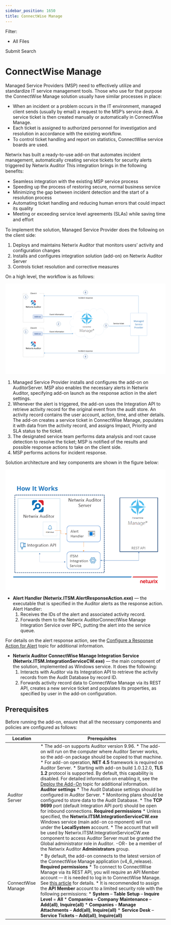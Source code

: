 ```yaml
---
sidebar_position: 1650
title: ConnectWise Manage
---
```


Filter: 

* All Files

Submit Search

# ConnectWise Manage

Managed Service Providers (MSP) need to effectively utilize and standardize IT service management tools. Those who use for that purpose the ConnectWise Manage solution usually have similar processes in place:

* When an incident or a problem occurs in the IT environment, managed client sends (usually by email) a request to the MSP’s service desk. A service ticket is then created manually or automatically in ConnectWise Manage.
* Each ticket is assigned to authorized personnel for investigation and resolution in accordance with the existing workﬂow.
* To control ticket handling and report on statistics, ConnectWise service boards are used.

Netwrix has built a ready-to-use add-on that automates incident management, automatically creating service tickets for security alerts triggered by Netwrix Auditor This integration brings in the following beneﬁts:

* Seamless integration with the existing MSP service process
* Speeding up the process of restoring secure, normal business service
* Minimizing the gap between incident detection and the start of a resolution process
* Automating ticket handling and reducing human errors that could impact its quality
* Meeting or exceeding service level agreements (SLAs) while saving time and eﬀort

To implement the solution, Managed Service Provider does the following on the client side:

1. Deploys and maintains Netwrix Auditor that monitors users’ activity and configuration changes
2. Installs and configures integration solution (add-on) on Netwrix Auditor Server
3. Controls ticket resolution and corrective measures

On a high level, the workflow is as follows:

[![CW_workflow](../../../../../../static/images/Auditor_10.7/Content/Resources/Images/Auditor/Addon/ConnectWise/DiagramWorkflow_thumb_0_0.png "CW_workflow")](../../../Resources/Images/Auditor/Addon/ConnectWise/DiagramWorkflow.png)

1. Managed Service Provider installs and configures the add-on on AuditorServer. MSP also enables the necessary alerts in Netwrix Auditor, specifying add-on launch as the response action in the alert settings.
2. Whenever the alert is triggered, the add-on uses the Integration API to retrieve activity record for the original event from the audit store. An activity record contains the user account, action, time, and other details. The add-on creates a service ticket in ConnectWise Manage, populates it with data from the activity record, and assigns Impact, Priority and SLA status to the ticket.
3. The designated service team performs data analysis and root cause detection to resolve the ticket; MSP is notified of the results and possible response actions to take on the client side.
4. MSP performs actions for incident response.

Solution architecture and key components are shown in the figure below:

![](../../../../../../static/images/Auditor_10.7/Content/Resources/Images/Auditor/Addon/ConnectWise/Diagram.png)

* **Alert Handler (Netwrix.ITSM.AlertResponseAction.exe)** — the executable that is specified in the Auditor alerts as the response action. Alert Handler:
  1. Receives the IDs of the alert and associated activity record.
  2. Forwards them to the Netwrix AuditorConnectWise Manage Integration Service over RPC, putting the alert into the service queue.

For details on the alert response action, see the [Configure a Response Action for Alert](../../Admin/AlertSettings/ResponseAction "Configure a Response Action for Alert") topic for additional information.

* **Netwrix Auditor ConnectWise Manage Integration Service (Netwrix.ITSM.IntegrationServiceCW.exe)** — the main component of the solution, implemented as Windows service. It does the following:
  1. Interacts with Auditor via its Integration API to retrieve the activity records from the Audit Database by record ID.
  2. Forwards activity record data to ConnectWise Manage via its REST API, creates a new service ticket and populates its properties, as specified by user in the add-on configuration.

## Prerequisites

Before running the add-on, ensure that all the necessary components and policies are configured as follows:

| Location | Prerequisites |
| --- | --- |
| Auditor Server | * The add-on supports Auditor version 9.96. * The add-on will run on the computer where Auditor Server works, so the add-on package should be copied to that machine. * For add-on operation, **NET 4.5** framework is required on Auditor Server. * Starting with add-on build 1.0.12.0, **TLS 1.2** protocol is supported. By default, this capability is disabled. For detailed information on enabling it, see the [Deploy the Add-On](Deployment "Deploy the Add-On") topic for additional information.   **Auditor settings**   * The Audit Database settings should be configured in Auditor Server. * Monitoring plans should be configured to store data to the Audit Database. * The **TCP 9699** port (default Integration API port) should be open for inbound connections.   **Required permissions**   * Unless specified, the **Netwrix.ITSM.IntegrationServiceCW.exe** Windows service (main add-on co mponent) will run under the **LocalSystem** account. * The account that will be used by Netwrix.ITSM.IntegrationServiceCW.exe component to access Auditor Server must be granted the Global administrator role in Auditor. -OR-  be a member of the Netwrix Auditor **Administrators** group. |
| ConnectWise Manage | * By default, the add-on connects to the latest version of the ConnectWise Manage application (v4\_6\_release).  **Required permissions** * To connect to ConnectWise Manage via its REST API, you will require an API Member account — it is needed to log in to ConnectWise Manage. See [this article](https://docs.connectwise.com/ConnectWise_Documentation/090/040/010/040) for details. * It is recommended to assign the **API Member** account to a limited security role with the following permissions:   * **System** – **Table Setup** – **Inquire Level** = **All**   * **Companies** – **Company Maintenance** – **Add(all)**, **Inquire(all)**   * **Companies** – **Manage Attachments** – **Add(all)**, **Inquire(all)**   * **Service Desk** – **Service Tickets** – **Add(all)**, **Inquire(all)** |